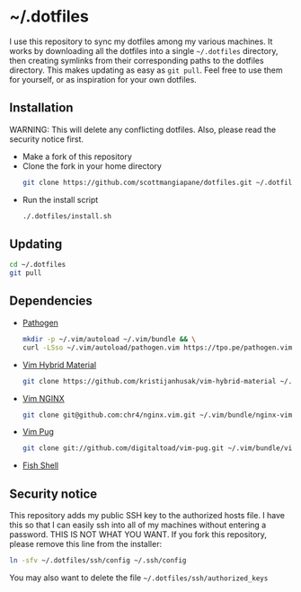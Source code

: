 # ~/.dotfiles
I use this repository to sync my dotfiles among my various machines. It works by downloading all the dotfiles into a single `~/.dotfiles` directory, then creating symlinks from their corresponding paths to the dotfiles directory. This makes updating as easy as `git pull`. Feel free to use them for yourself, or as inspiration for your own dotfiles.

## Installation
WARNING: This will delete any conflicting dotfiles. Also, please read the security notice first.
* Make a fork of this repository
* Clone the fork in your home directory  
  ```bash
  git clone https://github.com/scottmangiapane/dotfiles.git ~/.dotfiles
  ```
* Run the install script  
  ```bash
  ./.dotfiles/install.sh
  ```

## Updating
```bash
cd ~/.dotfiles
git pull
```

## Dependencies
* [Pathogen](https://github.com/tpope/vim-pathogen)
  ```bash
  mkdir -p ~/.vim/autoload ~/.vim/bundle && \
  curl -LSso ~/.vim/autoload/pathogen.vim https://tpo.pe/pathogen.vim
  ```
* [Vim Hybrid Material](https://github.com/kristijanhusak/vim-hybrid-material)
  ```bash
  git clone https://github.com/kristijanhusak/vim-hybrid-material ~/.vim/bundle/vim-hybrid-material
  ```
* [Vim NGINX](https://github.com/chr4/nginx.vim)
  ```bash
  git clone git@github.com:chr4/nginx.vim.git ~/.vim/bundle/nginx-vim
  ```
* [Vim Pug](https://github.com/digitaltoad/vim-pug)
  ```bash
  git clone git://github.com/digitaltoad/vim-pug.git ~/.vim/bundle/vim-pug
  ```
* [Fish Shell](https://fishshell.com/)

## Security notice
This repository adds my public SSH key to the authorized hosts file. I have this so that I can easily ssh into all of my machines without entering a password. THIS IS NOT WHAT YOU WANT. If you fork this repository, please remove this line from the installer:
```bash
ln -sfv ~/.dotfiles/ssh/config ~/.ssh/config
```
You may also want to delete the file `~/.dotfiles/ssh/authorized_keys`

